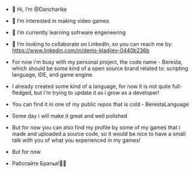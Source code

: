 - 👋 Hi, I’m @Dancharike
- 👀 I’m interested in making video games
- 🌱 I’m currently learning sofrware engeneering
- 💞️ I’m looking to collaborate on LinkedIn, so you can reach me by: https://www.linkedin.com/in/denis-kladijev-0440b236b

- For now i'm busy with my personal project, the code name - Beresta, which should be some kind of a open source brand related to: scripting language, IDE, and game engine.
- I already created some kind of a language, for now it is not quite full-fledged, but i'm trying to update it as i grow as a developer!
- You can find it in one of my public repos that is cold - BerestaLanguage

- Some day i will make it great and well polished
- But for now you can also find my profile by some of my games that i made and uploaded a source code, so it would be nice to have a small talk with you of what you experienced in my games!

- But for now
- Работайте Братья!🏋️‍♂️


<!---
Dancharike/Dancharike is a ✨ special ✨ repository because its `README.md` (this file) appears on your GitHub profile.
You can click the Preview link to take a look at your changes.
--->
